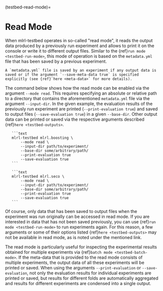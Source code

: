 (testbed-read-mode)=

# Read Mode

When mlrl-testbed operates in so-called "read mode", it reads the output data produced by a previously run experiment and allows to print it on the console or write it to different output files. Similar to the {ref}`run mode <testbed-run-mode>`, this mode of operation is based on the `metadata.yml` file that has been saved by a previous experiment.

```{note}
A `metadata.yml` file is saved by an experiment if any output data is saved or if the argument `--save-meta-data true` is specified explicitly (see {ref}`here <meta-data>` for more details).
```

The command below shows how the read mode can be enabled via the argument `--mode read`. This requires specifying an absolute or relative path to a directory that contains the aforementioned `metadata.yml` file via the argument `--input-dir`. In the given example, the evaluation results of the previously run experiment are printed (`--print-evaluation true`) and saved to output files (`--save-evaluation true`) in a given `--base-dir`. Other output data can be printed or saved via the respective arguments described {ref}`here <testbed-outputs>`.

````{tab} BOOMER
   ```text
   mlrl-testbed mlrl.boosting \
       --mode read \
       --input-dir path/to/experiment/
       --base-dir some/arbitrary/path/
       --print-evaluation true
       --save-evaluation true
   ```
````

````{tab} SeCo
   ```text
   mlrl-testbed mlrl.seco \
       --mode read \
       --input-dir path/to/experiment/
       --base-dir some/arbitrary/path/
       --print-evaluation true
       --save-evaluation true
   ```
````

Of course, only data that has been saved to output files when the experiment was run originally can be accessed in read mode. If you are interested in data that has not been saved previously, you can use {ref}`run mode <testbed-run-mode>` to run experiments again. For this reason, a few arguments or some of their options listed {ref}`here <testbed-outputs>` may not be available in read mode, as is noted under the mentioned link.

The read mode is particularly useful for inspecting the experimental results obtained for multiple experiments via {ref}`batch mode <testbed-batch-mode>`. If the meta-data that is provided to the read mode consists of multiple experiments, the output data of all these experiments will be printed or saved. When using the arguments `--print-evaluation` or `--save-evaluation`, not only the evaluation results for individual experiments are printed or saved, but results for different folds are automatically aggregated and results for different experiments are condensed into a single output.

